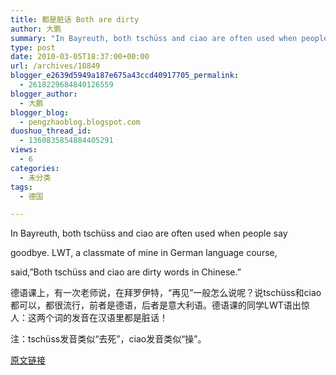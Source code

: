 ```yaml
---
title: 都是脏话 Both are dirty
author: 大鹏
summary: "In Bayreuth, both tschüss and ciao are often used when people say"
type: post
date: 2010-03-05T18:37:00+00:00
url: /archives/10849
blogger_e2639d5949a187e675a43ccd40917705_permalink:
  - 2618229684840126559
blogger_author:
  - 大鹏
blogger_blog:
  - pengzhaoblog.blogspot.com
duoshuo_thread_id:
  - 1360835854884405291
views:
  - 6
categories:
  - 未分类
tags:
  - 德国

---
```

In Bayreuth, both tschüss and ciao are often used when people say
  
goodbye. LWT, a classmate of mine in German language course,
  
said,&#8221;Both tschüss and ciao are dirty words in Chinese.&#8221;
  
德语课上，有一次老师说，在拜罗伊特，“再见”一般怎么说呢？说tschüss和ciao都可以，都很流行，前者是德语，后者是意大利语。德语课的同学LWT语出惊人：这两个词的发音在汉语里都是脏话！

注：tschüss发音类似“去死”，ciao发音类似“操”。

[原文链接](http://dapengde.com/archives/10849)

